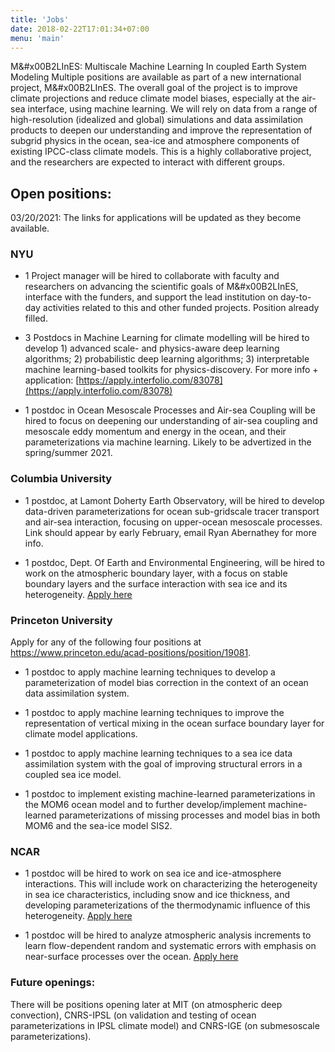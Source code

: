```yaml
---
title: 'Jobs'
date: 2018-02-22T17:01:34+07:00
menu: 'main'
---
```


M&#x00B2LInES: Multiscale Machine Learning In coupled Earth System Modeling 
Multiple positions are available as part of a new international project, M&#x00B2LInES. The overall goal of the project is to improve climate projections and reduce climate model biases, especially at the air-sea interface, using machine learning. We will rely on data from a range of high-resolution (idealized and global) simulations and data assimilation products to deepen our understanding and improve the representation of subgrid physics in the ocean, sea-ice and atmosphere components of existing IPCC-class climate models. This is a highly collaborative project, and the researchers are expected to interact with different groups. 

## Open positions: 

03/20/2021: The links for applications will be updated as they become available. 

### NYU 

* 1 Project manager will be hired to collaborate with faculty and researchers on advancing the scientific goals of M&#x00B2LInES, interface with the funders, and support the lead institution on day-to-day activities related to this and other funded projects. Position already filled.

* 3 Postdocs in Machine Learning for climate modelling will be hired to  develop 1) advanced scale- and physics-aware deep learning algorithms;  2) probabilistic deep learning algorithms; 3) interpretable machine learning-based toolkits for physics-discovery. For more info + application: [https://apply.interfolio.com/83078](https://apply.interfolio.com/83078) 

* 1 postdoc in Ocean Mesoscale Processes and Air-sea Coupling will be hired to focus on deepening our understanding of air-sea coupling and mesoscale eddy momentum and energy in the ocean, and their parameterizations via machine learning. Likely to be advertized in the spring/summer 2021. 

### Columbia University

* 1 postdoc, at Lamont Doherty Earth Observatory, will be hired to develop data-driven parameterizations for ocean sub-gridscale tracer transport and air-sea interaction, focusing on upper-ocean mesoscale processes. Link should appear by early February, email Ryan Abernathey for more info. 

* 1 postdoc, Dept. Of Earth and Environmental Engineering, will be hired to work on the atmospheric boundary layer, with a focus on stable boundary layers and the surface interaction with sea ice and its heterogeneity.  [Apply here](https://findajob.agu.org/job/8014276/postdoc-position-in-stable-boundary-layer-and-machine-learning/?TrackID=26&utm_source=rss&utm_medium=feed&utm_campaign=general)

### Princeton University

Apply for any of the following four positions at https://www.princeton.edu/acad-positions/position/19081.

* 1 postdoc to apply machine learning techniques to develop a parameterization of model bias correction in the context of an ocean data assimilation system.  

* 1 postdoc to apply machine learning techniques to improve the representation of vertical mixing in the ocean surface boundary layer for climate model applications.  

* 1 postdoc to apply machine learning techniques to a sea ice data assimilation system with the goal of improving structural errors in a coupled sea ice model.  

* 1 postdoc to implement existing machine-learned parameterizations in the MOM6 ocean model and to further develop/implement machine-learned parameterizations of missing processes and model bias in both MOM6 and the sea-ice model SIS2. 

### NCAR

* 1 postdoc will be hired to work on sea ice and ice-atmosphere interactions. This will include work on characterizing the heterogeneity in sea ice characteristics, including snow and ice thickness, and developing parameterizations of the thermodynamic influence of this heterogeneity. [Apply here](https://ucar.wd5.myworkdayjobs.com/en-US/UCAR_Careers/job/Mesa-Lab-Building/Postdoctoral-Fellow-I_REQ-2021-21-1)

* 1 postdoc will be hired to analyze atmospheric analysis increments to learn flow-dependent random and systematic errors with emphasis on near-surface processes over the ocean. [Apply here](https://ucar.wd5.myworkdayjobs.com/en-US/UCAR_Careers/job/Mesa-Lab-Building/Postdoctoral-Fellow-I_REQ-2021-22-1)

### Future openings:

There will be positions opening later at MIT (on atmospheric deep convection), CNRS-IPSL (on validation and testing of ocean parameterizations in IPSL climate model) and CNRS-IGE (on submesoscale parameterizations). 






